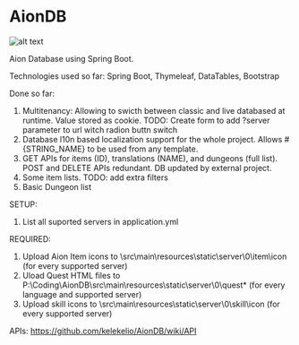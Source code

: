 # AionDB

![alt text](https://aionpowerbook.com/spring/spring_readme.jpg)

Aion Database using Spring Boot.

Technologies used so far: Spring Boot, Thymeleaf, DataTables, Bootstrap

Done so far:
1. Multitenancy: Allowing to swicth between classic and live databased at runtime. Value stored as cookie. TODO: Create form to add ?server parameter to url witch radion buttn switch
2. Database l10n based localization support for the whole project. Allows #{STRING_NAME} to be used from any template.
3. GET APIs for items (ID), translations (NAME), and dungeons (full list). POST and DELETE APIs redundant. DB updated by external project.
5. Some item lists. TODO: add extra filters
6. Basic Dungeon list



SETUP:
1. List all suported servers in application.yml



REQUIRED:
1. Upload Aion Item icons to \src\main\resources\static\server\0\item\icon (for every supported server)
2. Uload Quest HTML files to P:\Coding\AionDB\src\main\resources\static\server\0\quest\* (for every language and supported server)
3. Upload skill icons to \src\main\resources\static\server\0\skill\icon (for every supported server)


APIs:
https://github.com/kelekelio/AionDB/wiki/API
